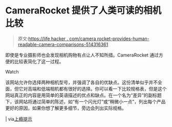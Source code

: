 # CameraRocket 提供了人类可读的相机比较

> 原文:[https://life hacker . com/camera rocket-provides-human-readable-camera-comparisons-514316361](https://lifehacker.com/camerarocket-provides-human-readable-camera-comparisons-514316361)

即使是专业摄影师也会发现相机购物有点让人不知所措。CameraRocket 通过方便的比较表简化了这一过程。

Watch

该网站允许你选择两种相机型号，并强调了各自的优缺点。这份清单似乎并不全面，但它对高端和低端相机都有很好的选择。你可以看一下比较规格表，但是这个网站真正的内容是用简单的英语描述的优点和缺点。在一个名为“差异”的副标题下，该网站将通过简单的陈述，如“有一个闪光灯”或“稍微小一点”，列出每个产品更好的原因，如果你想了解更多细节，旁边会列出实际规格。

| via[上瘾提示](http://www.addictivetips.com/web/search-compare-cameras-to-find-the-perfect-one-camera-rocket/)